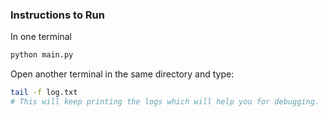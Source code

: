 ### Instructions to Run 

In one terminal
```sh
python main.py 
```

Open another terminal in the same directory and type:
```sh
tail -f log.txt
# This will keep printing the logs which will help you for debugging.
```

